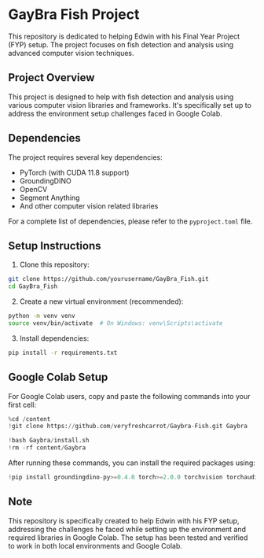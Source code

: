 # GayBra Fish Project

This repository is dedicated to helping Edwin with his Final Year Project (FYP) setup. The project focuses on fish detection and analysis using advanced computer vision techniques.

## Project Overview

This project is designed to help with fish detection and analysis using various computer vision libraries and frameworks. It's specifically set up to address the environment setup challenges faced in Google Colab.

## Dependencies

The project requires several key dependencies:

- PyTorch (with CUDA 11.8 support)
- GroundingDINO
- OpenCV
- Segment Anything
- And other computer vision related libraries

For a complete list of dependencies, please refer to the `pyproject.toml` file.

## Setup Instructions

1. Clone this repository:
```bash
git clone https://github.com/yourusername/GayBra_Fish.git
cd GayBra_Fish
```

2. Create a new virtual environment (recommended):
```bash
python -m venv venv
source venv/bin/activate  # On Windows: venv\Scripts\activate
```

3. Install dependencies:
```bash
pip install -r requirements.txt
```

## Google Colab Setup

For Google Colab users, copy and paste the following commands into your first cell:

```python
%cd /content
!git clone https://github.com/veryfreshcarrot/Gaybra-Fish.git Gaybra

!bash Gaybra/install.sh
!rm -rf content/Gaybra
```

After running these commands, you can install the required packages using:

```python
!pip install groundingdino-py>=0.4.0 torch>=2.0.0 torchvision torchaudio numpy>=1.24.0 opencv-python>=4.8.0 pycocotools>=2.0.6 matplotlib>=3.7.0 Pillow>=10.0.0 scikit-image>=0.21.0 gradio==3.39.0 gdown>=5.0.0 ffmpeg>=1.4 filterpy segment-anything-py>=1.0.1 pytorch-extension>=0.2 setuptools>=78.1.0 spatial-correlation-sampler
```

## Note

This repository is specifically created to help Edwin with his FYP setup, addressing the challenges he faced while setting up the environment and required libraries in Google Colab. The setup has been tested and verified to work in both local environments and Google Colab.
